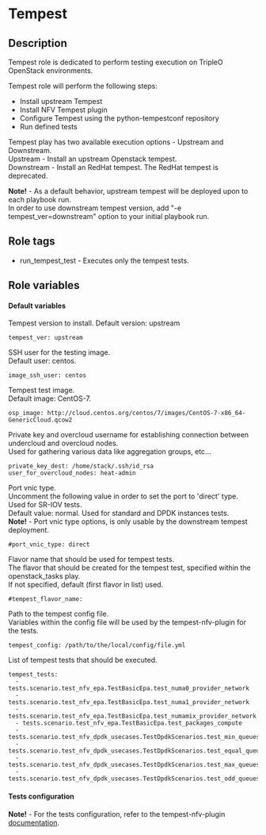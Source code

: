 # Tempest

## Description
Tempest role is dedicated to perform testing execution on TripleO OpenStack environments.

Tempest role will perform the following steps:
  - Install upstream Tempest
  - Install NFV Tempest plugin
  - Configure Tempest using the python-tempestconf repository
  - Run defined tests

Tempest play has two available execution options - Upstream and Downstream.  
Upstream - Install an upstream Openstack tempest.  
Downstream - Install an RedHat tempest. The RedHat tempest is deprecated.

**Note!** - As a default behavior, upstream tempest will be deployed upon to each playbook run.   
In order to use downstream tempest version, add "-e tempest_ver=downstream"  option to your initial playbook run.

## Role tags
* run_tempest_test - Executes only the tempest tests.

## Role variables
#### Default variables
Tempest version to install.
Default version: upstream
```
tempest_ver: upstream
```

SSH user for the testing image.  
Default user: centos.
```
image_ssh_user: centos
```

Tempest test image.  
Default image: CentOS-7.
```
osp_image: http://cloud.centos.org/centos/7/images/CentOS-7-x86_64-GenericCloud.qcow2
```

Private key and overcloud username for establishing connection between undercloud and overcloud nodes.  
Used for gathering various data like aggregation groups, etc...
```
private_key_dest: /home/stack/.ssh/id_rsa
user_for_overcloud_nodes: heat-admin
```

Port vnic type.  
Uncomment the following value in order to set the port to 'direct' type.  
Used for SR-IOV tests.  
Default value: normal. Used for standard and DPDK instances tests.   
**Note!** - Port vnic type options, is only usable by the downstream tempest deployment.
```
#port_vnic_type: direct
```

Flavor name that should be used for tempest tests.  
The flavor that should be created for the tempest test, specified within the openstack_tasks play.  
If not specified, default (first flavor in list) used.
```
#tempest_flavor_name:
```

Path to the tempest config file.  
Variables within the config file will be used by the tempest-nfv-plugin for the tests.  
```
tempest_config: /path/to/the/local/config/file.yml
```

List of tempest tests that should be executed.
```
tempest_tests:
  - tests.scenario.test_nfv_epa.TestBasicEpa.test_numa0_provider_network
  - tests.scenario.test_nfv_epa.TestBasicEpa.test_numa1_provider_network
  - tests.scenario.test_nfv_epa.TestBasicEpa.test_numamix_provider_network
  - tests.scenario.test_nfv_epa.TestBasicEpa.test_packages_compute
  - tests.scenario.test_nfv_dpdk_usecases.TestDpdkScenarios.test_min_queues_functionality
  - tests.scenario.test_nfv_dpdk_usecases.TestDpdkScenarios.test_equal_queues_functionality
  - tests.scenario.test_nfv_dpdk_usecases.TestDpdkScenarios.test_max_queues_functionality
  - tests.scenario.test_nfv_dpdk_usecases.TestDpdkScenarios.test_odd_queues_functionality
```

#### Tests configuration
**Note!** - For the tests configuration, refer to the tempest-nfv-plugin [documentation](https://github.com/redhat-openstack/tempest-nfv-plugin/tree/master/docs).
